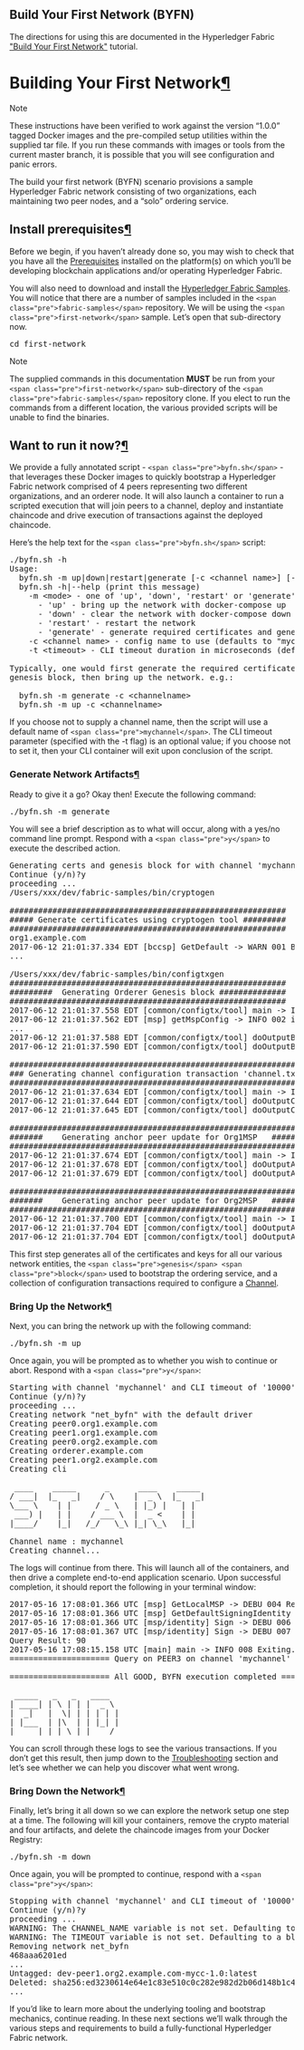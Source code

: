 ## Build Your First Network (BYFN)

The directions for using this are documented in the Hyperledger Fabric
["Build Your First Network"](http://hyperledger-fabric.readthedocs.io/en/latest/build_network.html) tutorial.


<div role="main" class="document" itemscope="itemscope" itemtype="http://schema.org/Article">

<div itemprop="articleBody">

<div class="section" id="building-your-first-network">

# Building Your First Network[¶](#building-your-first-network "Permalink to this headline")

<div class="admonition note">

Note

These instructions have been verified to work against the version “1.0.0” tagged Docker images and the pre-compiled setup utilities within the supplied tar file. If you run these commands with images or tools from the current master branch, it is possible that you will see configuration and panic errors.

</div>

The build your first network (BYFN) scenario provisions a sample Hyperledger Fabric network consisting of two organizations, each maintaining two peer nodes, and a “solo” ordering service.

<div class="section" id="install-prerequisites">

## Install prerequisites[¶](#install-prerequisites "Permalink to this headline")

Before we begin, if you haven’t already done so, you may wish to check that you have all the [<span class="doc">Prerequisites</span>](prereqs.html) installed on the platform(s) on which you’ll be developing blockchain applications and/or operating Hyperledger Fabric.

You will also need to download and install the [<span class="doc">Hyperledger Fabric Samples</span>](samples.html). You will notice that there are a number of samples included in the `<span class="pre">fabric-samples</span>` repository. We will be using the `<span class="pre">first-network</span>` sample. Let’s open that sub-directory now.

<div class="code bash highlight-default">

<div class="highlight">

<pre><span></span><span class="n">cd</span> <span class="n">first</span><span class="o">-</span><span class="n">network</span>
</pre>

</div>

</div>

<div class="admonition note">

Note

The supplied commands in this documentation **MUST** be run from your `<span class="pre">first-network</span>` sub-directory of the `<span class="pre">fabric-samples</span>` repository clone. If you elect to run the commands from a different location, the various provided scripts will be unable to find the binaries.

</div>

</div>

<div class="section" id="want-to-run-it-now">

## Want to run it now?[¶](#want-to-run-it-now "Permalink to this headline")

We provide a fully annotated script - `<span class="pre">byfn.sh</span>` - that leverages these Docker images to quickly bootstrap a Hyperledger Fabric network comprised of 4 peers representing two different organizations, and an orderer node. It will also launch a container to run a scripted execution that will join peers to a channel, deploy and instantiate chaincode and drive execution of transactions against the deployed chaincode.

Here’s the help text for the `<span class="pre">byfn.sh</span>` script:

<div class="code bash highlight-default">

<div class="highlight">

<pre><span></span><span class="o">./</span><span class="n">byfn</span><span class="o">.</span><span class="n">sh</span> <span class="o">-</span><span class="n">h</span>
<span class="n">Usage</span><span class="p">:</span>
  <span class="n">byfn</span><span class="o">.</span><span class="n">sh</span> <span class="o">-</span><span class="n">m</span> <span class="n">up</span><span class="o">|</span><span class="n">down</span><span class="o">|</span><span class="n">restart</span><span class="o">|</span><span class="n">generate</span> <span class="p">[</span><span class="o">-</span><span class="n">c</span> <span class="o"><</span><span class="n">channel</span> <span class="n">name</span><span class="o">></span><span class="p">]</span> <span class="p">[</span><span class="o">-</span><span class="n">t</span> <span class="o"><</span><span class="n">timeout</span><span class="o">></span><span class="p">]</span>
  <span class="n">byfn</span><span class="o">.</span><span class="n">sh</span> <span class="o">-</span><span class="n">h</span><span class="o">|--</span><span class="n">help</span> <span class="p">(</span><span class="nb">print</span> <span class="n">this</span> <span class="n">message</span><span class="p">)</span>
    <span class="o">-</span><span class="n">m</span> <span class="o"><</span><span class="n">mode</span><span class="o">></span> <span class="o">-</span> <span class="n">one</span> <span class="n">of</span> <span class="s1">'up'</span><span class="p">,</span> <span class="s1">'down'</span><span class="p">,</span> <span class="s1">'restart'</span> <span class="ow">or</span> <span class="s1">'generate'</span>
      <span class="o">-</span> <span class="s1">'up'</span> <span class="o">-</span> <span class="n">bring</span> <span class="n">up</span> <span class="n">the</span> <span class="n">network</span> <span class="k">with</span> <span class="n">docker</span><span class="o">-</span><span class="n">compose</span> <span class="n">up</span>
      <span class="o">-</span> <span class="s1">'down'</span> <span class="o">-</span> <span class="n">clear</span> <span class="n">the</span> <span class="n">network</span> <span class="k">with</span> <span class="n">docker</span><span class="o">-</span><span class="n">compose</span> <span class="n">down</span>
      <span class="o">-</span> <span class="s1">'restart'</span> <span class="o">-</span> <span class="n">restart</span> <span class="n">the</span> <span class="n">network</span>
      <span class="o">-</span> <span class="s1">'generate'</span> <span class="o">-</span> <span class="n">generate</span> <span class="n">required</span> <span class="n">certificates</span> <span class="ow">and</span> <span class="n">genesis</span> <span class="n">block</span>
    <span class="o">-</span><span class="n">c</span> <span class="o"><</span><span class="n">channel</span> <span class="n">name</span><span class="o">></span> <span class="o">-</span> <span class="n">config</span> <span class="n">name</span> <span class="n">to</span> <span class="n">use</span> <span class="p">(</span><span class="n">defaults</span> <span class="n">to</span> <span class="s2">"mychannel"</span><span class="p">)</span>
    <span class="o">-</span><span class="n">t</span> <span class="o"><</span><span class="n">timeout</span><span class="o">></span> <span class="o">-</span> <span class="n">CLI</span> <span class="n">timeout</span> <span class="n">duration</span> <span class="ow">in</span> <span class="n">microseconds</span> <span class="p">(</span><span class="n">defaults</span> <span class="n">to</span> <span class="mi">10000</span><span class="p">)</span>

<span class="n">Typically</span><span class="p">,</span> <span class="n">one</span> <span class="n">would</span> <span class="n">first</span> <span class="n">generate</span> <span class="n">the</span> <span class="n">required</span> <span class="n">certificates</span> <span class="ow">and</span>
<span class="n">genesis</span> <span class="n">block</span><span class="p">,</span> <span class="n">then</span> <span class="n">bring</span> <span class="n">up</span> <span class="n">the</span> <span class="n">network</span><span class="o">.</span> <span class="n">e</span><span class="o">.</span><span class="n">g</span><span class="o">.</span><span class="p">:</span>

  <span class="n">byfn</span><span class="o">.</span><span class="n">sh</span> <span class="o">-</span><span class="n">m</span> <span class="n">generate</span> <span class="o">-</span><span class="n">c</span> <span class="o"><</span><span class="n">channelname</span><span class="o">></span>
  <span class="n">byfn</span><span class="o">.</span><span class="n">sh</span> <span class="o">-</span><span class="n">m</span> <span class="n">up</span> <span class="o">-</span><span class="n">c</span> <span class="o"><</span><span class="n">channelname</span><span class="o">></span>
</pre>

</div>

</div>

If you choose not to supply a channel name, then the script will use a default name of `<span class="pre">mychannel</span>`. The CLI timeout parameter (specified with the -t flag) is an optional value; if you choose not to set it, then your CLI container will exit upon conclusion of the script.

<div class="section" id="generate-network-artifacts">

### Generate Network Artifacts[¶](#generate-network-artifacts "Permalink to this headline")

Ready to give it a go? Okay then! Execute the following command:

<div class="code bash highlight-default">

<div class="highlight">

<pre><span></span><span class="o">./</span><span class="n">byfn</span><span class="o">.</span><span class="n">sh</span> <span class="o">-</span><span class="n">m</span> <span class="n">generate</span>
</pre>

</div>

</div>

You will see a brief description as to what will occur, along with a yes/no command line prompt. Respond with a `<span class="pre">y</span>` to execute the described action.

<div class="code bash highlight-default">

<div class="highlight">

<pre><span></span>Generating certs and genesis block for with channel 'mychannel' and CLI timeout of '10000'
Continue (y/n)?y
proceeding ...
/Users/xxx/dev/fabric-samples/bin/cryptogen

##########################################################
##### Generate certificates using cryptogen tool #########
##########################################################
org1.example.com
2017-06-12 21:01:37.334 EDT [bccsp] GetDefault -> WARN 001 Before using BCCSP, please call InitFactories(). Falling back to bootBCCSP.
...

/Users/xxx/dev/fabric-samples/bin/configtxgen
##########################################################
#########  Generating Orderer Genesis block ##############
##########################################################
2017-06-12 21:01:37.558 EDT [common/configtx/tool] main -> INFO 001 Loading configuration
2017-06-12 21:01:37.562 EDT [msp] getMspConfig -> INFO 002 intermediate certs folder not found at [/Users/xxx/dev/byfn/crypto-config/ordererOrganizations/example.com/msp/intermediatecerts]. Skipping.: [stat /Users/xxx/dev/byfn/crypto-config/ordererOrganizations/example.com/msp/intermediatecerts: no such file or directory]
...
2017-06-12 21:01:37.588 EDT [common/configtx/tool] doOutputBlock -> INFO 00b Generating genesis block
2017-06-12 21:01:37.590 EDT [common/configtx/tool] doOutputBlock -> INFO 00c Writing genesis block

#################################################################
### Generating channel configuration transaction 'channel.tx' ###
#################################################################
2017-06-12 21:01:37.634 EDT [common/configtx/tool] main -> INFO 001 Loading configuration
2017-06-12 21:01:37.644 EDT [common/configtx/tool] doOutputChannelCreateTx -> INFO 002 Generating new channel configtx
2017-06-12 21:01:37.645 EDT [common/configtx/tool] doOutputChannelCreateTx -> INFO 003 Writing new channel tx

#################################################################
#######    Generating anchor peer update for Org1MSP   ##########
#################################################################
2017-06-12 21:01:37.674 EDT [common/configtx/tool] main -> INFO 001 Loading configuration
2017-06-12 21:01:37.678 EDT [common/configtx/tool] doOutputAnchorPeersUpdate -> INFO 002 Generating anchor peer update
2017-06-12 21:01:37.679 EDT [common/configtx/tool] doOutputAnchorPeersUpdate -> INFO 003 Writing anchor peer update

#################################################################
#######    Generating anchor peer update for Org2MSP   ##########
#################################################################
2017-06-12 21:01:37.700 EDT [common/configtx/tool] main -> INFO 001 Loading configuration
2017-06-12 21:01:37.704 EDT [common/configtx/tool] doOutputAnchorPeersUpdate -> INFO 002 Generating anchor peer update
2017-06-12 21:01:37.704 EDT [common/configtx/tool] doOutputAnchorPeersUpdate -> INFO 003 Writing anchor peer update
</pre>

</div>

</div>

This first step generates all of the certificates and keys for all our various network entities, the `<span class="pre">genesis</span> <span class="pre">block</span>` used to bootstrap the ordering service, and a collection of configuration transactions required to configure a [<span class="std std-ref">Channel</span>](glossary.html#channel).

</div>

<div class="section" id="bring-up-the-network">

### Bring Up the Network[¶](#bring-up-the-network "Permalink to this headline")

Next, you can bring the network up with the following command:

<div class="code bash highlight-default">

<div class="highlight">

<pre><span></span><span class="o">./</span><span class="n">byfn</span><span class="o">.</span><span class="n">sh</span> <span class="o">-</span><span class="n">m</span> <span class="n">up</span>
</pre>

</div>

</div>

Once again, you will be prompted as to whether you wish to continue or abort. Respond with a `<span class="pre">y</span>`:

<div class="code bash highlight-default">

<div class="highlight">

<pre><span></span>Starting with channel 'mychannel' and CLI timeout of '10000'
Continue (y/n)?y
proceeding ...
Creating network "net_byfn" with the default driver
Creating peer0.org1.example.com
Creating peer1.org1.example.com
Creating peer0.org2.example.com
Creating orderer.example.com
Creating peer1.org2.example.com
Creating cli

 ____    _____      _      ____    _____
/ ___|  |_   _|    / \    |  _ \  |_   _|
\___ \    | |     / _ \   | |_) |   | |
 ___) |   | |    / ___ \  |  _ <    | |
|____/    |_|   /_/   \_\ |_| \_\   |_|

Channel name : mychannel
Creating channel...
</pre>

</div>

</div>

The logs will continue from there. This will launch all of the containers, and then drive a complete end-to-end application scenario. Upon successful completion, it should report the following in your terminal window:

<div class="code bash highlight-default">

<div class="highlight">

<pre><span></span><span class="mi">2017</span><span class="o">-</span><span class="mi">05</span><span class="o">-</span><span class="mi">16</span> <span class="mi">17</span><span class="p">:</span><span class="mi">08</span><span class="p">:</span><span class="mf">01.366</span> <span class="n">UTC</span> <span class="p">[</span><span class="n">msp</span><span class="p">]</span> <span class="n">GetLocalMSP</span> <span class="o">-></span> <span class="n">DEBU</span> <span class="mi">004</span> <span class="n">Returning</span> <span class="n">existing</span> <span class="n">local</span> <span class="n">MSP</span>
<span class="mi">2017</span><span class="o">-</span><span class="mi">05</span><span class="o">-</span><span class="mi">16</span> <span class="mi">17</span><span class="p">:</span><span class="mi">08</span><span class="p">:</span><span class="mf">01.366</span> <span class="n">UTC</span> <span class="p">[</span><span class="n">msp</span><span class="p">]</span> <span class="n">GetDefaultSigningIdentity</span> <span class="o">-></span> <span class="n">DEBU</span> <span class="mi">005</span> <span class="n">Obtaining</span> <span class="n">default</span> <span class="n">signing</span> <span class="n">identity</span>
<span class="mi">2017</span><span class="o">-</span><span class="mi">05</span><span class="o">-</span><span class="mi">16</span> <span class="mi">17</span><span class="p">:</span><span class="mi">08</span><span class="p">:</span><span class="mf">01.366</span> <span class="n">UTC</span> <span class="p">[</span><span class="n">msp</span><span class="o">/</span><span class="n">identity</span><span class="p">]</span> <span class="n">Sign</span> <span class="o">-></span> <span class="n">DEBU</span> <span class="mi">006</span> <span class="n">Sign</span><span class="p">:</span> <span class="n">plaintext</span><span class="p">:</span> <span class="mi">0</span><span class="n">AB1070A6708031A0C08F1E3ECC80510</span><span class="o">...</span><span class="mi">6</span><span class="n">D7963631A0A0A0571756572790A0161</span>
<span class="mi">2017</span><span class="o">-</span><span class="mi">05</span><span class="o">-</span><span class="mi">16</span> <span class="mi">17</span><span class="p">:</span><span class="mi">08</span><span class="p">:</span><span class="mf">01.367</span> <span class="n">UTC</span> <span class="p">[</span><span class="n">msp</span><span class="o">/</span><span class="n">identity</span><span class="p">]</span> <span class="n">Sign</span> <span class="o">-></span> <span class="n">DEBU</span> <span class="mi">007</span> <span class="n">Sign</span><span class="p">:</span> <span class="n">digest</span><span class="p">:</span> <span class="n">E61DB37F4E8B0D32C9FE10E3936BA9B8CD278FAA1F3320B08712164248285C54</span>
<span class="n">Query</span> <span class="n">Result</span><span class="p">:</span> <span class="mi">90</span>
<span class="mi">2017</span><span class="o">-</span><span class="mi">05</span><span class="o">-</span><span class="mi">16</span> <span class="mi">17</span><span class="p">:</span><span class="mi">08</span><span class="p">:</span><span class="mf">15.158</span> <span class="n">UTC</span> <span class="p">[</span><span class="n">main</span><span class="p">]</span> <span class="n">main</span> <span class="o">-></span> <span class="n">INFO</span> <span class="mi">008</span> <span class="n">Exiting</span><span class="o">.....</span>
<span class="o">=====================</span> <span class="n">Query</span> <span class="n">on</span> <span class="n">PEER3</span> <span class="n">on</span> <span class="n">channel</span> <span class="s1">'mychannel'</span> <span class="ow">is</span> <span class="n">successful</span> <span class="o">=====================</span>

<span class="o">=====================</span> <span class="n">All</span> <span class="n">GOOD</span><span class="p">,</span> <span class="n">BYFN</span> <span class="n">execution</span> <span class="n">completed</span> <span class="o">=====================</span>

 <span class="n">_____</span>   <span class="n">_</span>   <span class="n">_</span>   <span class="n">____</span>
<span class="o">|</span> <span class="n">____</span><span class="o">|</span> <span class="o">|</span> \ <span class="o">|</span> <span class="o">|</span> <span class="o">|</span>  <span class="n">_</span> \
<span class="o">|</span>  <span class="n">_</span><span class="o">|</span>   <span class="o">|</span>  \<span class="o">|</span> <span class="o">|</span> <span class="o">|</span> <span class="o">|</span> <span class="o">|</span> <span class="o">|</span>
<span class="o">|</span> <span class="o">|</span><span class="n">___</span>  <span class="o">|</span> <span class="o">|</span>\  <span class="o">|</span> <span class="o">|</span> <span class="o">|</span><span class="n">_</span><span class="o">|</span> <span class="o">|</span>
<span class="o">|</span><span class="n">_____</span><span class="o">|</span> <span class="o">|</span><span class="n">_</span><span class="o">|</span> \<span class="n">_</span><span class="o">|</span> <span class="o">|</span><span class="n">____</span><span class="o">/</span>
</pre>

</div>

</div>

You can scroll through these logs to see the various transactions. If you don’t get this result, then jump down to the [<span class="std std-ref">Troubleshooting</span>](#troubleshoot) section and let’s see whether we can help you discover what went wrong.

</div>

<div class="section" id="bring-down-the-network">

### Bring Down the Network[¶](#bring-down-the-network "Permalink to this headline")

Finally, let’s bring it all down so we can explore the network setup one step at a time. The following will kill your containers, remove the crypto material and four artifacts, and delete the chaincode images from your Docker Registry:

<div class="code bash highlight-default">

<div class="highlight">

<pre><span></span><span class="o">./</span><span class="n">byfn</span><span class="o">.</span><span class="n">sh</span> <span class="o">-</span><span class="n">m</span> <span class="n">down</span>
</pre>

</div>

</div>

Once again, you will be prompted to continue, respond with a `<span class="pre">y</span>`:

<div class="code bash highlight-default">

<div class="highlight">

<pre><span></span>Stopping with channel 'mychannel' and CLI timeout of '10000'
Continue (y/n)?y
proceeding ...
WARNING: The CHANNEL_NAME variable is not set. Defaulting to a blank string.
WARNING: The TIMEOUT variable is not set. Defaulting to a blank string.
Removing network net_byfn
468aaa6201ed
...
Untagged: dev-peer1.org2.example.com-mycc-1.0:latest
Deleted: sha256:ed3230614e64e1c83e510c0c282e982d2b06d148b1c498bbdcc429e2b2531e91
...
</pre>

</div>

</div>

If you’d like to learn more about the underlying tooling and bootstrap mechanics, continue reading. In these next sections we’ll walk through the various steps and requirements to build a fully-functional Hyperledger Fabric network.

</div>

</div>

<div class="section" id="crypto-generator">
